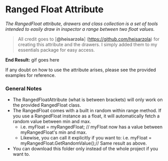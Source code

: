 # Ranged Float Attribute
*The RangedFloat attribute, drawers and class collection is a set of tools intended to easily draw in inspector a range
between two float values.*

> All credit goes to [**@heisarzola**] (https://github.com/heisarzola) 
> for creating this attribute and the drawers. I simply added them to my essentials package for easy access.

**End Result:**
gif goes here

If any doubt on how to use the attribute arises, please see the provided examples for reference.

### General Notes

- The RangedFloatAttribute (what is between brackets) will only work on the provided RangedFloat class.
- The RangedFloat comes with a built in random within range method. If you use a RangedFloat instance as a float, it will
automatically fetch a random value between min and max.
  - i.e. myFloat = myRangedFloat; // myFloat now has a value between myRangedFloat's min and max.
  - Likewise, you can call it explicitly if you want to: i.e. myFloat = myRangedFloat.GetRandomValue();// Same result as
above.
- You can download this folder only instead of the whole project if you want to.